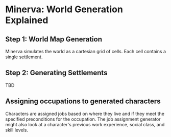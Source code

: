 # Minerva: World Generation Explained

## Step 1: World Map Generation

Minerva simulates the world as a cartesian grid of cells. Each cell contains a single settlement.

## Step 2: Generating Settlements

TBD

## Assigning occupations to generated characters

Characters are assigned jobs based on where they live and if they meet the specified preconditions for the occupation. The job assignment generator might also look at a character's previous work experience, social class, and skill levels.
